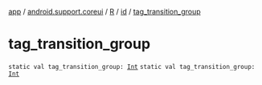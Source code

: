 [app](../../../index.md) / [android.support.coreui](../../index.md) / [R](../index.md) / [id](index.md) / [tag_transition_group](./tag_transition_group.md)

# tag_transition_group

`static val tag_transition_group: `[`Int`](https://kotlinlang.org/api/latest/jvm/stdlib/kotlin/-int/index.html)
`static val tag_transition_group: `[`Int`](https://kotlinlang.org/api/latest/jvm/stdlib/kotlin/-int/index.html)